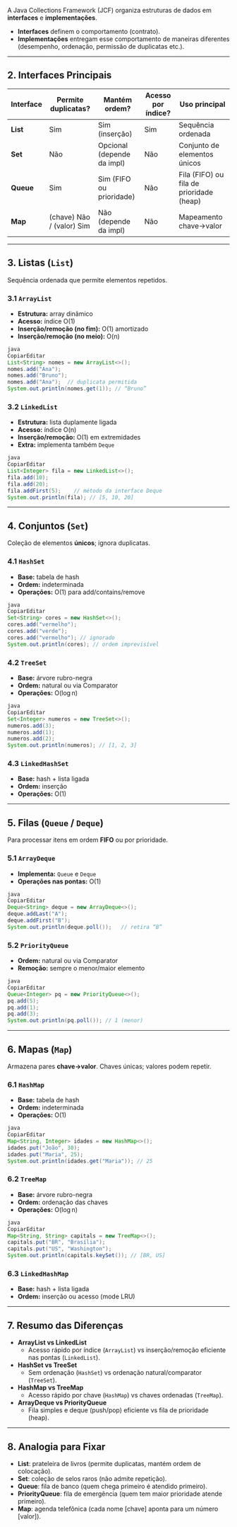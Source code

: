
A Java Collections Framework (JCF) organiza estruturas de dados em **interfaces** e **implementações**.

- **Interfaces** definem o comportamento (contrato).
- **Implementações** entregam esse comportamento de maneiras diferentes (desempenho, ordenação, permissão de duplicatas etc.).

---

## 2. Interfaces Principais

| Interface | Permite duplicatas?       | Mantém ordem?              | Acesso por índice? | Uso principal                            |
| --------- | ------------------------- | -------------------------- | ------------------ | ---------------------------------------- |
| **List**  | Sim                       | Sim (inserção)             | Sim                | Sequência ordenada                       |
| **Set**   | Não                       | Opcional (depende da impl) | Não                | Conjunto de elementos únicos             |
| **Queue** | Sim                       | Sim (FIFO ou prioridade)   | Não                | Fila (FIFO) ou fila de prioridade (heap) |
| **Map**   | (chave) Não / (valor) Sim | Não (depende da impl)      | Não                | Mapeamento chave→valor                   |

---

## 3. Listas (`List`)

Sequência ordenada que permite elementos repetidos.

### 3.1 `ArrayList`

- **Estrutura:** array dinâmico
- **Acesso:** índice O(1)
- **Inserção/remoção (no fim):** O(1) amortizado
- **Inserção/remoção (no meio):** O(n)

```java
java
CopiarEditar
List<String> nomes = new ArrayList<>();
nomes.add("Ana");
nomes.add("Bruno");
nomes.add("Ana");  // duplicata permitida
System.out.println(nomes.get(1)); // “Bruno”

```

### 3.2 `LinkedList`

- **Estrutura:** lista duplamente ligada
- **Acesso:** índice O(n)
- **Inserção/remoção:** O(1) em extremidades
- **Extra:** implementa também `Deque`

```java
java
CopiarEditar
List<Integer> fila = new LinkedList<>();
fila.add(10);
fila.add(20);
fila.addFirst(5);    // método da interface Deque
System.out.println(fila); // [5, 10, 20]

```

---

## 4. Conjuntos (`Set`)

Coleção de elementos **únicos**; ignora duplicatas.

### 4.1 `HashSet`

- **Base:** tabela de hash
- **Ordem:** indeterminada
- **Operações:** O(1) para add/contains/remove

```java
java
CopiarEditar
Set<String> cores = new HashSet<>();
cores.add("vermelho");
cores.add("verde");
cores.add("vermelho"); // ignorado
System.out.println(cores); // ordem imprevisível

```

### 4.2 `TreeSet`

- **Base:** árvore rubro-negra
- **Ordem:** natural ou via Comparator
- **Operações:** O(log n)

```java
java
CopiarEditar
Set<Integer> numeros = new TreeSet<>();
numeros.add(3);
numeros.add(1);
numeros.add(2);
System.out.println(numeros); // [1, 2, 3]

```

### 4.3 `LinkedHashSet`

- **Base:** hash + lista ligada
- **Ordem:** inserção
- **Operações:** O(1)

---

## 5. Filas (`Queue` / `Deque`)

Para processar itens em ordem **FIFO** ou por prioridade.

### 5.1 `ArrayDeque`

- **Implementa:** `Queue` e `Deque`
- **Operações nas pontas:** O(1)

```java
java
CopiarEditar
Deque<String> deque = new ArrayDeque<>();
deque.addLast("A");
deque.addFirst("B");
System.out.println(deque.poll());   // retira “B”

```

### 5.2 `PriorityQueue`

- **Ordem:** natural ou via Comparator
- **Remoção:** sempre o menor/maior elemento

```java
java
CopiarEditar
Queue<Integer> pq = new PriorityQueue<>();
pq.add(5);
pq.add(1);
pq.add(3);
System.out.println(pq.poll()); // 1 (menor)

```

---

## 6. Mapas (`Map`)

Armazena pares **chave→valor**. Chaves únicas; valores podem repetir.

### 6.1 `HashMap`

- **Base:** tabela de hash
- **Ordem:** indeterminada
- **Operações:** O(1)

```java
java
CopiarEditar
Map<String, Integer> idades = new HashMap<>();
idades.put("João", 30);
idades.put("Maria", 25);
System.out.println(idades.get("Maria")); // 25

```

### 6.2 `TreeMap`

- **Base:** árvore rubro-negra
- **Ordem:** ordenação das chaves
- **Operações:** O(log n)

```java
java
CopiarEditar
Map<String, String> capitals = new TreeMap<>();
capitals.put("BR", "Brasília");
capitals.put("US", "Washington");
System.out.println(capitals.keySet()); // [BR, US]

```

### 6.3 `LinkedHashMap`

- **Base:** hash + lista ligada
- **Ordem:** inserção ou acesso (mode LRU)

---

## 7. Resumo das Diferenças

- **ArrayList vs LinkedList**
    - Acesso rápido por índice (`ArrayList`) vs inserção/remoção eficiente nas pontas (`LinkedList`).
- **HashSet vs TreeSet**
    - Sem ordenação (`HashSet`) vs ordenação natural/comparator (`TreeSet`).
- **HashMap vs TreeMap**
    - Acesso rápido por chave (`HashMap`) vs chaves ordenadas (`TreeMap`).
- **ArrayDeque vs PriorityQueue**
    - Fila simples e deque (push/pop) eficiente vs fila de prioridade (heap).

---

## 8. Analogia para Fixar

- **List**: prateleira de livros (permite duplicatas, mantém ordem de colocação).
- **Set**: coleção de selos raros (não admite repetição).
- **Queue**: fila de banco (quem chega primeiro é atendido primeiro).
- **PriorityQueue**: fila de emergência (quem tem maior prioridade atende primeiro).
- **Map**: agenda telefônica (cada nome [chave] aponta para um número [valor]).
